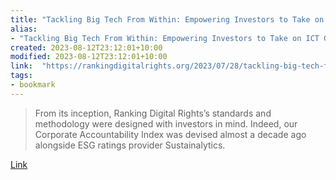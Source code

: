 ```yaml
---
title: "Tackling Big Tech From Within: Empowering Investors to Take on ICT Giants"
alias:
- "Tackling Big Tech From Within: Empowering Investors to Take on ICT Giants"
created: 2023-08-12T23:12:01+10:00
modified: 2023-08-12T23:12:01+10:00
link:  "https://rankingdigitalrights.org/2023/07/28/tackling-big-tech-from-within-empowering-investors-to-take-on-ict-giants/"
tags:
- bookmark
---
```


> From its inception, Ranking Digital Rights’s standards and methodology were designed with investors in mind. Indeed, our Corporate Accountability Index was devised almost a decade ago alongside ESG ratings provider Sustainalytics.

[Link](https://rankingdigitalrights.org/2023/07/28/tackling-big-tech-from-within-empowering-investors-to-take-on-ict-giants/)

